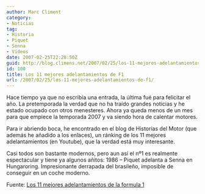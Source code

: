 ```yaml
---
author: Marc Climent
category:
- Noticias
tag:
- Historia
- Piquet
- Senna
- Videos
date: 2007-02-25T22:28:50Z
guid: http://blog.climens.net/2007/02/25/los-11-mejores-adelantamientos-de-f1/
id: 100
title: Los 11 mejores adelantamientos de F1
url: /2007/02/25/los-11-mejores-adelantamientos-de-f1/
---
```


Hace tiempo ya que no escribía una entrada, la última fué para felicitar el año. La pretemporada la verdad que no ha traído grandes noticias y he estado ocupado con otros menesteres. Ahora ya queda menos de un mes para que empiece la temporada 2007 y va siendo hora de calentar motores.

Para ir abriendo boca, he encontrado en el blog de Historias del Motor (que además he añadido a los enlaces), un ránking de los 11 mejores adelantamientos (en Youtube), que la verdad está muy interesante.

Casi todos son bastante modernos, pero aun así el nº1 es realmente espectacular y tiene ya algunos añitos: 1986 &#8211; Piquet adelanta a Senna en Hungaroring. Impresionante derrapada del brasileño, imposible de conseguir en un coche moderno.

Fuente: [Los 11 mejores adelantamientos de la formula 1](http://www.historiasdelmotor.com/2007/los-11-mejores-adelantamientos-de-la-formula-1/)